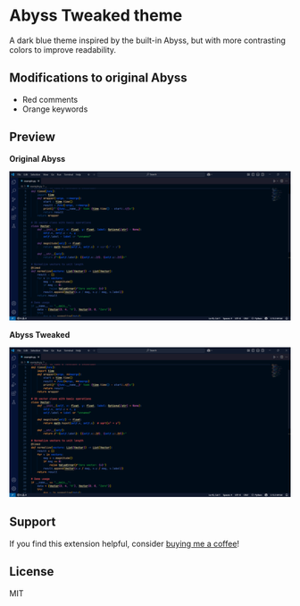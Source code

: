 # Abyss Tweaked theme

A dark blue theme inspired by the built-in Abyss, but with more contrasting colors to improve readability.

## Modifications to original Abyss

- Red comments
- Orange keywords

## Preview

**Original Abyss**

![Original Abyss](assets/abyss-demo.png)

**Abyss Tweaked**

![Abyss Tweaked](assets/abyss-tweaked-demo.png)

## Support

If you find this extension helpful, consider [buying me a coffee](https://buymeacoffee.com/filip.b)!

## License

MIT
